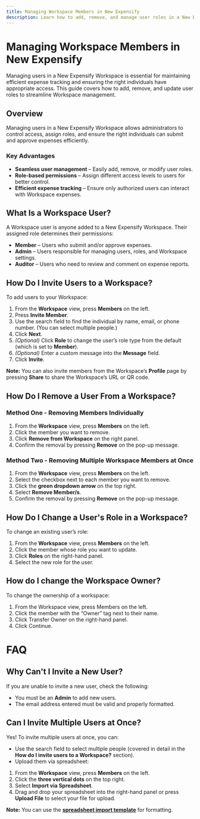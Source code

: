 ```yaml
---
title: Managing Workspace Members in New Expensify
description: Learn how to add, remove, and manage user roles in a New Expensify Workspace.
---
```


# Managing Workspace Members in New Expensify

Managing users in a New Expensify Workspace is essential for maintaining efficient expense tracking and ensuring the right individuals have appropriate access. This guide covers how to add, remove, and update user roles to streamline Workspace management.

## Overview

Managing users in a New Expensify Workspace allows administrators to control access, assign roles, and ensure the right individuals can submit and approve expenses efficiently.

### Key Advantages

- **Seamless user management** – Easily add, remove, or modify user roles.
- **Role-based permissions** – Assign different access levels to users for better control.
- **Efficient expense tracking** – Ensure only authorized users can interact with Workspace expenses.

## What Is a Workspace User?

A Workspace user is anyone added to a New Expensify Workspace. Their assigned role determines their permissions:

- **Member** – Users who submit and/or approve expenses.
- **Admin** – Users responsible for managing users, roles, and Workspace settings.
- **Auditor** – Users who need to review and comment on expense reports.

## How Do I Invite Users to a Workspace?

To add users to your Workspace:

1. From the **Workspace** view, press **Members** on the left.
2. Press **Invite Member**.
3. Use the search field to find the individual by name, email, or phone number. (You can select multiple people.)
4. Click **Next**.
5. *(Optional)* Click **Role** to change the user’s role type from the default (which is set to **Member**).
6. *(Optional)* Enter a custom message into the **Message** field.
7. Click **Invite**.

**Note:** You can also invite members from the Workspace’s **Profile** page by pressing **Share** to share the Workspace’s URL or QR code.

## How Do I Remove a User From a Workspace?

### Method One - Removing Members Individually

1. From the **Workspace** view, press **Members** on the left.
2. Click the member you want to remove.
3. Click **Remove from Workspace** on the right panel.
4. Confirm the removal by pressing **Remove** on the pop-up message.

### Method Two - Removing Multiple Workspace Members at Once

1. From the **Workspace** view, press **Members** on the left.
2. Select the checkbox next to each member you want to remove.
3. Click the **green dropdown arrow** on the top right.
4. Select **Remove Member/s**.
5. Confirm the removal by pressing **Remove** on the pop-up message.

## How Do I Change a User's Role in a Workspace?

To change an existing user’s role:

1. From the **Workspace** view, press **Members** on the left.
2. Click the member whose role you want to update.
3. Click **Roles** on the right-hand panel.
4. Select the new role for the user.

## How do I change the Workspace Owner?

To change the ownership of a workspace:

1. From the Workspace view, press Members on the left.
2. Click the member with the “Owner” tag next to their name.
3. Click Transfer Owner on the right-hand panel.
4. Click Continue.

# FAQ

## Why Can't I Invite a New User?

If you are unable to invite a new user, check the following:

- You must be an **Admin** to add new users.
- The email address entered must be valid and properly formatted.

## Can I Invite Multiple Users at Once?

Yes! To invite multiple users at once, you can:

- Use the search field to select multiple people (covered in detail in the **How do I invite users to a Workspace?** section).
- Upload them via spreadsheet:

1. From the **Workspace** view, press **Members** on the left.
2. Click the **three vertical dots** on the top right.
3. Select **Import via Spreadsheet**.
4. Drag and drop your spreadsheet into the right-hand panel or press **Upload File** to select your file for upload.

**Note:** You can use the **[spreadsheet import template](https://docs.google.com/spreadsheets/d/19fjknN-KOS74RjXDccXZGUNTm-utdV7Gvveo5EyrJLE/edit?gid=0#gid=0)** for formatting.
